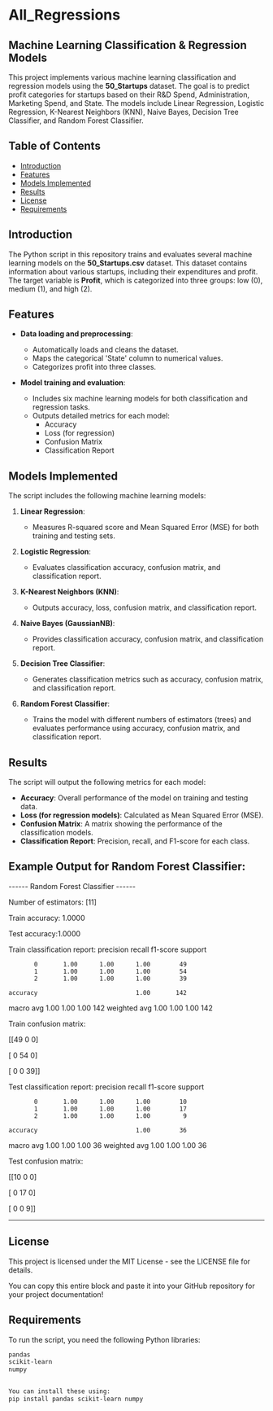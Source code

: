 # All_Regressions

## Machine Learning Classification & Regression Models

This project implements various machine learning classification and regression models using the **50_Startups** dataset. The goal is to predict profit categories for startups based on their R&D Spend, Administration, Marketing Spend, and State. The models include Linear Regression, Logistic Regression, K-Nearest Neighbors (KNN), Naive Bayes, Decision Tree Classifier, and Random Forest Classifier.

## Table of Contents

- [Introduction](#introduction)
- [Features](#features)
- [Models Implemented](#models-implemented)
- [Results](#results)
- [License](#license)
-  [Requirements](#requirements)

## Introduction

The Python script in this repository trains and evaluates several machine learning models on the **50_Startups.csv** dataset. This dataset contains information about various startups, including their expenditures and profit. The target variable is **Profit**, which is categorized into three groups: low (0), medium (1), and high (2).

## Features

- **Data loading and preprocessing**:
  - Automatically loads and cleans the dataset.
  - Maps the categorical 'State' column to numerical values.
  - Categorizes profit into three classes.
  
- **Model training and evaluation**:
  - Includes six machine learning models for both classification and regression tasks.
  - Outputs detailed metrics for each model:
    - Accuracy
    - Loss (for regression)
    - Confusion Matrix
    - Classification Report
## Models Implemented

The script includes the following machine learning models:
1. **Linear Regression**:
   - Measures R-squared score and Mean Squared Error (MSE) for both training and testing sets.

2. **Logistic Regression**:
   - Evaluates classification accuracy, confusion matrix, and classification report.

3. **K-Nearest Neighbors (KNN)**:
   - Outputs accuracy, loss, confusion matrix, and classification report.

4. **Naive Bayes (GaussianNB)**:
   - Provides classification accuracy, confusion matrix, and classification report.

5. **Decision Tree Classifier**:
   - Generates classification metrics such as accuracy, confusion matrix, and classification report.

6. **Random Forest Classifier**:
   - Trains the model with different numbers of estimators (trees) and evaluates performance using accuracy, confusion matrix, and classification report.

## Results

The script will output the following metrics for each model:
- **Accuracy**: Overall performance of the model on training and testing data.
- **Loss (for regression models)**: Calculated as Mean Squared Error (MSE).
- **Confusion Matrix**: A matrix showing the performance of the classification models.
- **Classification Report**: Precision, recall, and F1-score for each class.

## Example Output for Random Forest Classifier:
------ Random Forest Classifier ------

Number of estimators: [11]

Train accuracy: 1.0000

Test accuracy:1.0000

Train classification report:
              precision    recall  f1-score   support

           0       1.00      1.00      1.00        49
           1       1.00      1.00      1.00        54
           2       1.00      1.00      1.00        39

    accuracy                           1.00       142
   macro avg       1.00      1.00      1.00       142
weighted avg       1.00      1.00      1.00       142

Train confusion matrix:

[[49  0  0]

 [ 0 54  0]
 
 [ 0  0 39]]
 
Test classification report:
              precision    recall  f1-score   support

           0       1.00      1.00      1.00        10
           1       1.00      1.00      1.00        17
           2       1.00      1.00      1.00         9

    accuracy                           1.00        36
   macro avg       1.00      1.00      1.00        36
weighted avg       1.00      1.00      1.00        36

Test confusion matrix:

[[10  0  0]

 [ 0 17  0]
 
 [ 0  0  9]]

-----------------------------------

## License

This project is licensed under the MIT License - see the LICENSE file for details.

You can copy this entire block and paste it into your GitHub repository for your project documentation!

## Requirements

To run the script, you need the following Python libraries:

```bash
pandas
scikit-learn
numpy


You can install these using:
pip install pandas scikit-learn numpy

